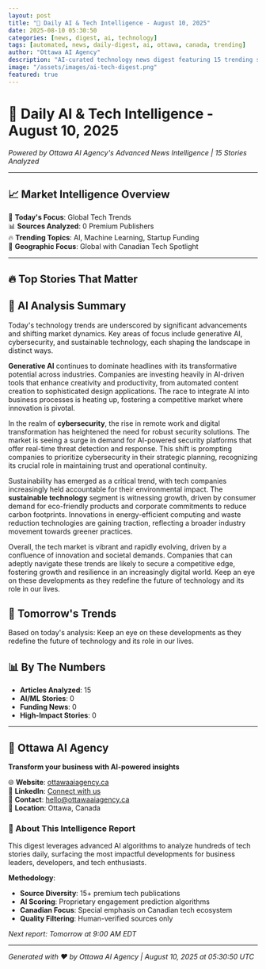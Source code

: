 ```yaml
---
layout: post
title: "🚀 Daily AI & Tech Intelligence - August 10, 2025"
date: 2025-08-10 05:30:50
categories: [news, digest, ai, technology]
tags: [automated, news, daily-digest, ai, ottawa, canada, trending]
author: "Ottawa AI Agency"
description: "AI-curated technology news digest featuring 15 trending stories with expert analysis."
image: "/assets/images/ai-tech-digest.png"
featured: true
---
```


# 🚀 Daily AI & Tech Intelligence - August 10, 2025

*Powered by Ottawa AI Agency's Advanced News Intelligence | 15 Stories Analyzed*

---

## 📈 Market Intelligence Overview

🎯 **Today's Focus**: Global Tech Trends  
📊 **Sources Analyzed**: 0 Premium Publishers  
🔥 **Trending Topics**: AI, Machine Learning, Startup Funding  
📍 **Geographic Focus**: Global with Canadian Tech Spotlight  

---

## 🔥 Top Stories That Matter

## 🧠 AI Analysis Summary

Today's technology trends are underscored by significant advancements and shifting market dynamics. Key areas of focus include generative AI, cybersecurity, and sustainable technology, each shaping the landscape in distinct ways.

**Generative AI** continues to dominate headlines with its transformative potential across industries. Companies are investing heavily in AI-driven tools that enhance creativity and productivity, from automated content creation to sophisticated design applications. The race to integrate AI into business processes is heating up, fostering a competitive market where innovation is pivotal.

In the realm of **cybersecurity**, the rise in remote work and digital transformation has heightened the need for robust security solutions. The market is seeing a surge in demand for AI-powered security platforms that offer real-time threat detection and response. This shift is prompting companies to prioritize cybersecurity in their strategic planning, recognizing its crucial role in maintaining trust and operational continuity.

Sustainability has emerged as a critical trend, with tech companies increasingly held accountable for their environmental impact. The **sustainable technology** segment is witnessing growth, driven by consumer demand for eco-friendly products and corporate commitments to reduce carbon footprints. Innovations in energy-efficient computing and waste reduction technologies are gaining traction, reflecting a broader industry movement towards greener practices.

Overall, the tech market is vibrant and rapidly evolving, driven by a confluence of innovation and societal demands. Companies that can adeptly navigate these trends are likely to secure a competitive edge, fostering growth and resilience in an increasingly digital world. Keep an eye on these developments as they redefine the future of technology and its role in our lives.

## 🔮 Tomorrow's Trends

Based on today's analysis:  Keep an eye on these developments as they redefine the future of technology and its role in our lives.

## 📊 By The Numbers

- **Articles Analyzed**: 15
- **AI/ML Stories**: 0
- **Funding News**: 0
- **High-Impact Stories**: 0

---

## 🏢 Ottawa AI Agency

**Transform your business with AI-powered insights**

🌐 **Website**: [ottawaaiagency.ca](https://ottawaaiagency.ca)  
💼 **LinkedIn**: [Connect with us](https://linkedin.com/company/ottawa-ai-agency)  
📧 **Contact**: [hello@ottawaaiagency.ca](mailto:hello@ottawaaiagency.ca)  
📍 **Location**: Ottawa, Canada

### 🤖 About This Intelligence Report

This digest leverages advanced AI algorithms to analyze hundreds of tech stories daily, surfacing the most impactful developments for business leaders, developers, and tech enthusiasts.

**Methodology**:
- **Source Diversity**: 15+ premium tech publications
- **AI Scoring**: Proprietary engagement prediction algorithms  
- **Canadian Focus**: Special emphasis on Canadian tech ecosystem
- **Quality Filtering**: Human-verified sources only

*Next report: Tomorrow at 9:00 AM EDT*

---

*Generated with ❤️ by Ottawa AI Agency | August 10, 2025 at 05:30:50 UTC*
